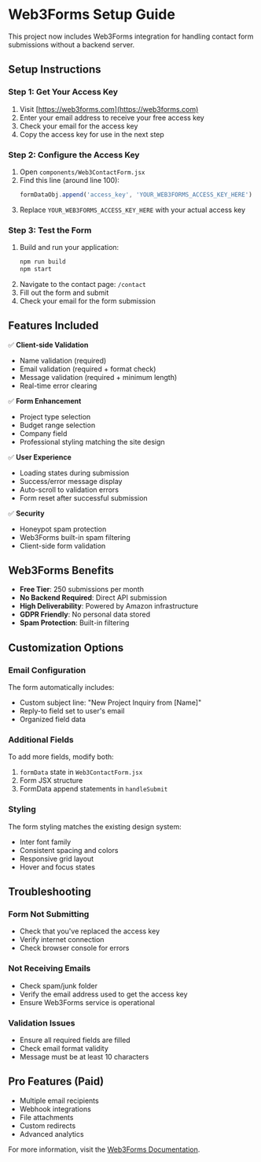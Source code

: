 # Web3Forms Setup Guide

This project now includes Web3Forms integration for handling contact form submissions without a backend server.

## Setup Instructions

### Step 1: Get Your Access Key

1. Visit [https://web3forms.com](https://web3forms.com)
2. Enter your email address to receive your free access key
3. Check your email for the access key
4. Copy the access key for use in the next step

### Step 2: Configure the Access Key

1. Open `components/Web3ContactForm.jsx`
2. Find this line (around line 100):
   ```javascript
   formDataObj.append('access_key', 'YOUR_WEB3FORMS_ACCESS_KEY_HERE')
   ```
3. Replace `YOUR_WEB3FORMS_ACCESS_KEY_HERE` with your actual access key

### Step 3: Test the Form

1. Build and run your application:
   ```bash
   npm run build
   npm start
   ```
2. Navigate to the contact page: `/contact`
3. Fill out the form and submit
4. Check your email for the form submission

## Features Included

✅ **Client-side Validation**
- Name validation (required)
- Email validation (required + format check)
- Message validation (required + minimum length)
- Real-time error clearing

✅ **Form Enhancement**
- Project type selection
- Budget range selection
- Company field
- Professional styling matching the site design

✅ **User Experience**
- Loading states during submission
- Success/error message display
- Auto-scroll to validation errors
- Form reset after successful submission

✅ **Security**
- Honeypot spam protection
- Web3Forms built-in spam filtering
- Client-side form validation

## Web3Forms Benefits

- **Free Tier**: 250 submissions per month
- **No Backend Required**: Direct API submission
- **High Deliverability**: Powered by Amazon infrastructure
- **GDPR Friendly**: No personal data stored
- **Spam Protection**: Built-in filtering

## Customization Options

### Email Configuration
The form automatically includes:
- Custom subject line: "New Project Inquiry from [Name]"
- Reply-to field set to user's email
- Organized field data

### Additional Fields
To add more fields, modify both:
1. `formData` state in `Web3ContactForm.jsx`
2. Form JSX structure
3. FormData append statements in `handleSubmit`

### Styling
The form styling matches the existing design system:
- Inter font family
- Consistent spacing and colors
- Responsive grid layout
- Hover and focus states

## Troubleshooting

### Form Not Submitting
- Check that you've replaced the access key
- Verify internet connection
- Check browser console for errors

### Not Receiving Emails
- Check spam/junk folder
- Verify the email address used to get the access key
- Ensure Web3Forms service is operational

### Validation Issues
- Ensure all required fields are filled
- Check email format validity
- Message must be at least 10 characters

## Pro Features (Paid)
- Multiple email recipients
- Webhook integrations
- File attachments
- Custom redirects
- Advanced analytics

For more information, visit the [Web3Forms Documentation](https://docs.web3forms.com).